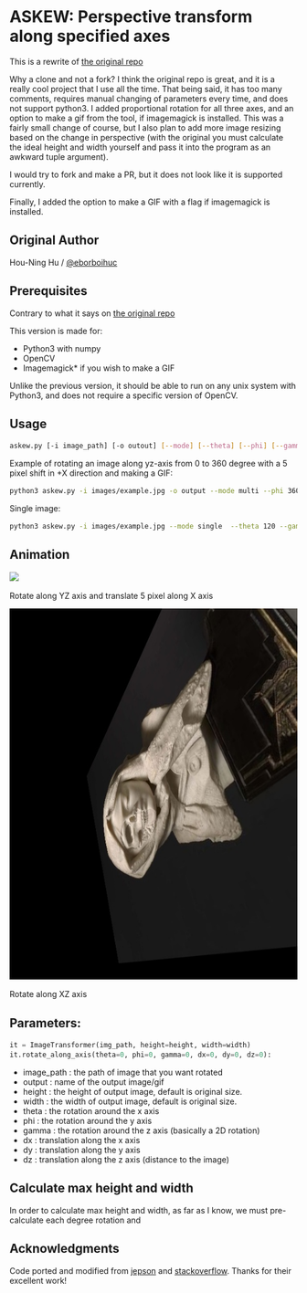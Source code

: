 # ASKEW: Perspective transform along specified axes

This is a rewrite of [the original repo](https://github.com/eborboihuc/rotate_3d)

Why a clone and not a fork? I think the original repo is great, and it is a really cool project that I use all the time. That being said, it has too many comments, requires manual changing of parameters every time, and does not support python3. I added proportional rotation for all three axes, and an option to make a gif from the tool, if imagemagick is installed. This was a fairly small change of course, but I also plan to add more image resizing based on the change in perspective (with the original you must calculate the ideal height and width yourself and pass it into the program as an awkward tuple argument).

I would try to fork and make a PR, but it does not look like it is supported currently.

Finally, I added the option to make a GIF with a flag if imagemagick is installed.

## Original Author

Hou-Ning Hu / [@eborboihuc](https://eborboihuc.github.io/)

## Prerequisites

Contrary to what it says on [the original repo](https://github.com/eborboihuc/rotate_3d)

This version is made for:
- Python3 with numpy
- OpenCV
- Imagemagick* if you wish to make a GIF

Unlike the previous version, it should be able to run on any unix system with Python3, and does not require a specific version of OpenCV.

## Usage

```bash
askew.py [-i image_path] [-o outout] [--mode] [--theta] [--phi] [--gamma] [--length] [--width] [--dx] [--dy] [--dz]
```

Example of rotating an image along yz-axis from 0 to 360 degree with a 5 pixel shift in +X direction and making a GIF:

```bash
python3 askew.py -i images/example.jpg -o output --mode multi --phi 360 --gamma 360 --dx 5 -j
```

Single image:

```bash
python3 askew.py -i images/example.jpg --mode single  --theta 120 --gamma 120  --dz 10
```

## Animation

![](example/output.gif)

Rotate along YZ axis and translate 5 pixel along X axis

![](example/output.jpg)

Rotate along XZ axis

## Parameters:

```python
it = ImageTransformer(img_path, height=height, width=width)
it.rotate_along_axis(theta=0, phi=0, gamma=0, dx=0, dy=0, dz=0):
```
- image_path   : the path of image that you want rotated
- output       : name of the output image/gif
- height       : the height of output image, default is original size.
- width        : the width of output image, default is original size.
- theta        : the rotation around the x axis
- phi          : the rotation around the y axis
- gamma        : the rotation around the z axis (basically a 2D rotation)
- dx           : translation along the x axis
- dy           : translation along the y axis
- dz           : translation along the z axis (distance to the image)

## Calculate max height and width

In order to calculate max height and width, as far as I know, we must pre-calculate each degree rotation and

## Acknowledgments

Code ported and modified from [jepson](http://jepsonsblog.blogspot.tw/2012/11/rotation-in-3d-using-opencvs.html) and [stackoverflow](http://stackoverflow.com/questions/17087446/how-to-calculate-perspective-transform-for-opencv-from-rotation-angles). Thanks for their excellent work!
